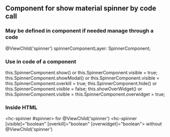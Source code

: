 
## Component for show material spinner by code call

### May be defined in component if needed manage through a code
@ViewChild('spinner') spinnerComponentLayer: SpinnerComponent;

### Use in code of a component
this.SpinnerComponent.show()      or this.SpinnerComponent.visible = true;
this.SpinnerComponent.showModal() or this.SpinnerComponent.visible = this.SpinnerComponent.overkill = true;
this.SpinnerComponent.hide()      or this.SpinnerComponent.visible = false;
this.showOverWidget()             or this.SpinnerComponent.visible = this.SpinnerComponent.overwidget = true;

### Inside HTML
<hc-spinner #spinner></hc-spinner> for @ViewChild('spinner')
<hc-spinner [visible]="boolean" [overkill]="boolean" [overwidget]="boolean"></hc-spinner> without @ViewChild('spinner')